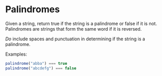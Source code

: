 # Palindromes

Given a string, return true if the string is a palindrome or false if it is not.  Palindromes are strings that form the same word if it is reversed.

*Do* include spaces and punctuation in determining if the string is a palindrome.

Examples:

```javascript
palindrome("abba") === true
palindrome("abcdefg") === false
```